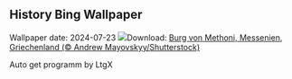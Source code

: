 ## History Bing Wallpaper
Wallpaper date: 2024-07-23
![](https://www.bing.com/th?id=OHR.MethoniCastle_DE-DE8197335840_UHD.jpg&w=1000)Download: [Burg von Methoni, Messenien, Griechenland (© Andrew Mayovskyy/Shutterstock)](https://www.bing.com/th?id=OHR.MethoniCastle_DE-DE8197335840_UHD.jpg)

Auto get programm by LtgX
